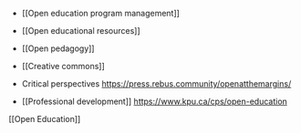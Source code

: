   -  [[Open education program management]]

  - [[Open educational resources]]
  - [[Open pedagogy]]
  - [[Creative commons]]

  - Critical perspectives
    https://press.rebus.community/openatthemargins/

  - [[Professional development]]
    https://www.kpu.ca/cps/open-education

[[Open Education]]